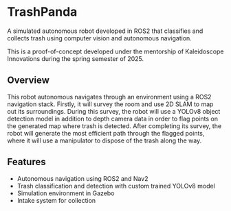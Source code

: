 # TrashPanda
A simulated autonomous robot developed in ROS2 that classifies and collects trash using computer vision and autonomous navigation.

This is a proof-of-concept developed under the mentorship of Kaleidoscope Innovations during the spring semester of 2025.

## Overview
This robot autonomous navigates through an environment using a ROS2 navigation stack. Firstly, it will survey the room and use 2D SLAM to map out its surroundings. During this survey, the robot will use a YOLOv8 object detection model in addition to depth camera data in order to flag points on the generated map where trash is detected. After completing its survey, the robot will generate the most efficient path through the flagged points, where it will use a manipulator to dispose of the trash along the way. 

## Features
- Autonomous navigation using ROS2 and Nav2
- Trash classification and detection with custom trained YOLOv8 model
- Simulation environment in Gazebo
- Intake system for collection
